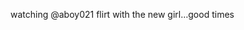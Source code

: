 <!--
id: 207785977
link: http://kevinisom.info/post/207785977/watching-aboy021-flirt-with-the-new-girl-good
slug: watching-aboy021-flirt-with-the-new-girl-good
date: Fri Oct 09 2009 09:21:04 GMT+1300 (NZDT)
raw: {"blog_name":"kevinisom","id":207785977,"post_url":"http://kevinisom.info/post/207785977/watching-aboy021-flirt-with-the-new-girl-good","slug":"watching-aboy021-flirt-with-the-new-girl-good","type":"text","date":"2009-10-08 20:21:04 GMT","timestamp":1255033264,"state":"published","format":"html","reblog_key":"3o6XSeka","tags":[],"short_url":"http://tmblr.co/Zw68YyCOe-v","highlighted":[],"feed_item":"http://twitter.com/kev_nz/statuses/4715423439","from_feed_id":"650289","note_count":0,"title":null,"body":"<p>watching @aboy021 flirt with the new girl&#8230;good times</p>"}
publish: 2009-10-09
tags: 
title: null
-->


watching @aboy021 flirt with the new girl…good times


